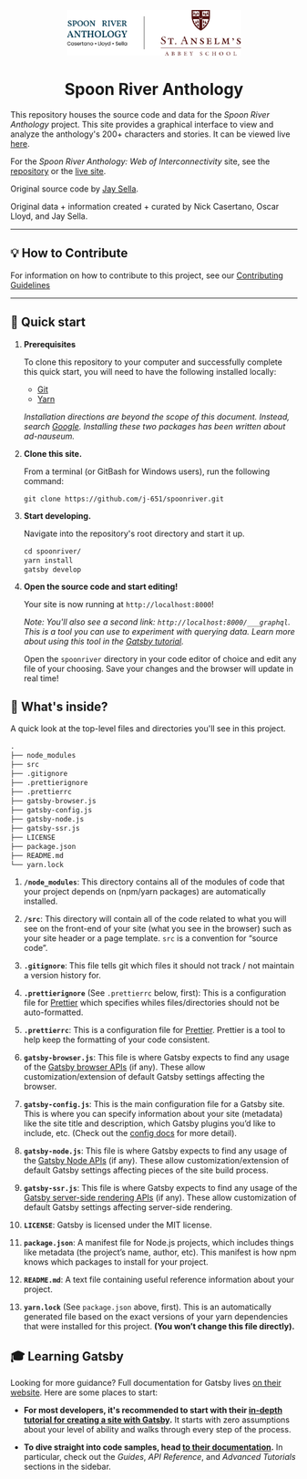 <p align="center">
  <a href="https://spoonriver.netlify.app">
    <img alt="Gatsby" src="src/assets/images/logo.svg" height="80" />
  </a>
</p>
<h1 align="center">
  Spoon River Anthology
</h1>

This repository houses the source code and data for the _Spoon River Anthology_ project. This site provides a graphical interface to view and analyze the anthology's 200+ characters and stories. It can be viewed live [here](https://spoonriver.netlify.app).

For the _Spoon River Anthology: Web of Interconnectivity_ site, see the [repository](https://github.com/j-651/spoonriver-web) or the [live site](https://spoonriver-web.netlify.app).

Original source code by <a href="https://jaysella.dev" target="_blank">Jay Sella</a>.

Original data + information created + curated by Nick Casertano, Oscar Lloyd, and Jay Sella.

---

## 💡 How to Contribute

For information on how to contribute to this project, see our [Contributing Guidelines](CONTRIBUTING.md)

---

## 🚀 Quick start

1. **Prerequisites**

   To clone this repository to your computer and successfully complete this quick start, you will need to have the following installed locally:

   - [Git](https://git-scm.com/downloads)
   - [Yarn](https://yarnpkg.com/getting-started/install)

   _Installation directions are beyond the scope of this document. Instead, search [Google](http://google.com). Installing these two packages has been written about ad-nauseum._

1. **Clone this site.**

   From a terminal (or GitBash for Windows users), run the following command:

   ```shell
   git clone https://github.com/j-651/spoonriver.git
   ```

1. **Start developing.**

   Navigate into the repository's root directory and start it up.

   ```shell
   cd spoonriver/
   yarn install
   gatsby develop
   ```

1. **Open the source code and start editing!**

   Your site is now running at `http://localhost:8000`!

   _Note: You'll also see a second link: _`http://localhost:8000/___graphql`_. This is a tool you can use to experiment with querying data. Learn more about using this tool in the [Gatsby tutorial](https://www.gatsbyjs.org/tutorial/part-five/#introducing-graphiql)._

   Open the `spoonriver` directory in your code editor of choice and edit any file of your choosing. Save your changes and the browser will update in real time!

## 🧐 What's inside?

A quick look at the top-level files and directories you'll see in this project.

    .
    ├── node_modules
    ├── src
    ├── .gitignore
    ├── .prettierignore
    ├── .prettierrc
    ├── gatsby-browser.js
    ├── gatsby-config.js
    ├── gatsby-node.js
    ├── gatsby-ssr.js
    ├── LICENSE
    ├── package.json
    ├── README.md
    └── yarn.lock

1.  **`/node_modules`**: This directory contains all of the modules of code that your project depends on (npm/yarn packages) are automatically installed.

1.  **`/src`**: This directory will contain all of the code related to what you will see on the front-end of your site (what you see in the browser) such as your site header or a page template. `src` is a convention for “source code”.

1.  **`.gitignore`**: This file tells git which files it should not track / not maintain a version history for.

1.  **`.prettierignore`** (See `.prettierrc` below, first): This is a configuration file for [Prettier](https://prettier.io/) which specifies whiles files/directories should not be auto-formatted.

1.  **`.prettierrc`**: This is a configuration file for [Prettier](https://prettier.io/). Prettier is a tool to help keep the formatting of your code consistent.

1.  **`gatsby-browser.js`**: This file is where Gatsby expects to find any usage of the [Gatsby browser APIs](https://www.gatsbyjs.org/docs/browser-apis/) (if any). These allow customization/extension of default Gatsby settings affecting the browser.

1.  **`gatsby-config.js`**: This is the main configuration file for a Gatsby site. This is where you can specify information about your site (metadata) like the site title and description, which Gatsby plugins you’d like to include, etc. (Check out the [config docs](https://www.gatsbyjs.org/docs/gatsby-config/) for more detail).

1.  **`gatsby-node.js`**: This file is where Gatsby expects to find any usage of the [Gatsby Node APIs](https://www.gatsbyjs.org/docs/node-apis/) (if any). These allow customization/extension of default Gatsby settings affecting pieces of the site build process.

1.  **`gatsby-ssr.js`**: This file is where Gatsby expects to find any usage of the [Gatsby server-side rendering APIs](https://www.gatsbyjs.org/docs/ssr-apis/) (if any). These allow customization of default Gatsby settings affecting server-side rendering.

1.  **`LICENSE`**: Gatsby is licensed under the MIT license.

1.  **`package.json`**: A manifest file for Node.js projects, which includes things like metadata (the project’s name, author, etc). This manifest is how npm knows which packages to install for your project.

1.  **`README.md`**: A text file containing useful reference information about your project.

1.  **`yarn.lock`** (See `package.json` above, first). This is an automatically generated file based on the exact versions of your yarn dependencies that were installed for this project. **(You won’t change this file directly).**

## 🎓 Learning Gatsby

Looking for more guidance? Full documentation for Gatsby lives [on their website](https://www.gatsbyjs.org/). Here are some places to start:

- **For most developers, it's recommended to start with their [in-depth tutorial for creating a site with Gatsby](https://www.gatsbyjs.org/tutorial/).** It starts with zero assumptions about your level of ability and walks through every step of the process.

- **To dive straight into code samples, head [to their documentation](https://www.gatsbyjs.org/docs/).** In particular, check out the _Guides_, _API Reference_, and _Advanced Tutorials_ sections in the sidebar.
